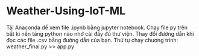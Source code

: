 # Weather-Using-IoT-ML
Tải Anaconda để xem file .ipynb bằng jupyter notebook.
Chạy file py trên bất kì nền tảng python nào nhớ cài đầy đủ thư viện.
Thay đổi đường dẫn khi đọc các file .csv bằng đường dẫn của bạn.
Thứ tự chạy chương trình:
weather_final.py >> app.py

